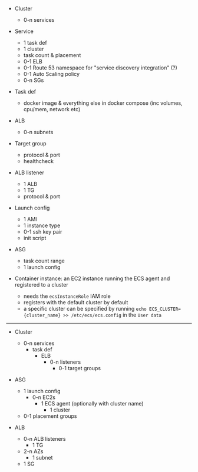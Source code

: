 - Cluster
  - 0-n services

- Service
  - 1 task def
  - 1 cluster
  - task count & placement
  - 0-1 ELB
  - 0-1 Route 53 namespace for "service discovery integration" (?)
  - 0-1 Auto Scaling policy
  - 0-n SGs

- Task def
  - docker image & everything else in docker compose (inc volumes, cpu/mem, network etc)

- ALB
  - 0-n subnets

- Target group
  - protocol & port
  - healthcheck

- ALB listener
  - 1 ALB
  - 1 TG
  - protocol & port

- Launch config
  - 1 AMI
  - 1 instance type
  - 0-1 ssh key pair
  - init script

- ASG
  - task count range
  - 1 launch config

- Container instance: an EC2 instance running the ECS agent and registered to a cluster
  - needs the `ecsInstanceRole` IAM role
  - registers with the default cluster by default
  - a specific cluster can be specified by running `echo ECS_CLUSTER={cluster_name} >> /etc/ecs/ecs.config` in the `User data`

--------------------------------------

- Cluster
  - 0-n services
    - task def
      - ELB
        - 0-n listeners
          - 0-1 target groups

- ASG
  - 1 launch config
    - 0-n EC2s
      - 1 ECS agent (optionally with cluster name)
        - 1 cluster
  - 0-1 placement groups

- ALB
  - 0-n ALB listeners
    - 1 TG
  - 2-n AZs
    - 1 subnet
  - 1 SG
